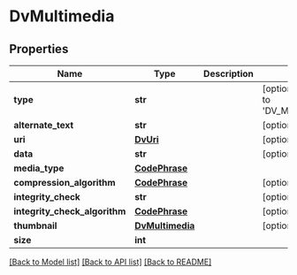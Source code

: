 # DvMultimedia

## Properties
Name | Type | Description | Notes
------------ | ------------- | ------------- | -------------
**type** | **str** |  | [optional] [default to 'DV_MULTIMEDIA']
**alternate_text** | **str** |  | [optional] 
**uri** | [**DvUri**](DvUri.md) |  | [optional] 
**data** | **str** |  | [optional] 
**media_type** | [**CodePhrase**](CodePhrase.md) |  | 
**compression_algorithm** | [**CodePhrase**](CodePhrase.md) |  | [optional] 
**integrity_check** | **str** |  | [optional] 
**integrity_check_algorithm** | [**CodePhrase**](CodePhrase.md) |  | [optional] 
**thumbnail** | [**DvMultimedia**](DvMultimedia.md) |  | [optional] 
**size** | **int** |  | 

[[Back to Model list]](../README.md#documentation-for-models) [[Back to API list]](../README.md#documentation-for-api-endpoints) [[Back to README]](../README.md)

